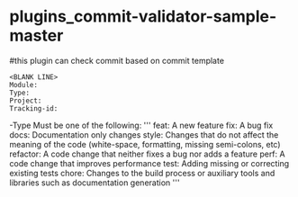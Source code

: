 # plugins_commit-validator-sample-master

#this plugin can check commit based on commit template

```<subject>
<BLANK LINE>
Module:
Type:
Project:
Tracking-id:
```

-Type
Must be one of the following:
'''
feat: A new feature
fix: A bug fix
docs: Documentation only changes
style: Changes that do not affect the meaning of the code (white-space, formatting, missing semi-colons, etc)
refactor: A code change that neither fixes a bug nor adds a feature
perf: A code change that improves performance
test: Adding missing or correcting existing tests
chore: Changes to the build process or auxiliary tools and libraries such as documentation generation
'''

